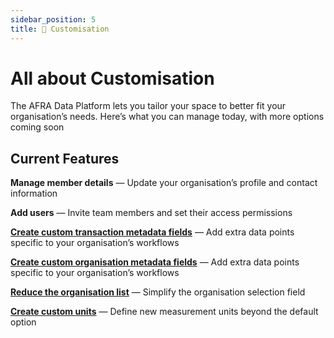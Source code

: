 ```yaml
---
sidebar_position: 5
title: 🎨 Customisation
---
```


# All about Customisation

The AFRA Data Platform lets you tailor your space to better fit your organisation’s needs. Here’s what you can manage today, with more options coming soon


## Current Features

**Manage member details** — Update your organisation’s profile and contact information

**Add users** — Invite team members and set their access permissions

[**Create custom transaction metadata fields**](/data-platform/customisation/custom_transaction_metadata) — Add extra data points specific to your organisation’s workflows

[**Create custom organisation metadata fields**](/data-platform/customisation/custom_organisation_metadata) — Add extra data points specific to your organisation’s workflows

[**Reduce the organisation list**](/data-platform/customisation/reduce_organisation_list) — Simplify the organisation selection field

[**Create custom units**](/data-platform/customisation/custom_unit) — Define new measurement units beyond the default option

